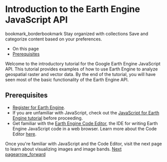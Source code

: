  
#  Introduction to the Earth Engine JavaScript API 
bookmark_borderbookmark Stay organized with collections  Save and categorize content based on your preferences.
  * On this page
  * [Prerequisites](https://developers.google.com/earth-engine/tutorials/tutorial_api_01#prerequisites)


Welcome to the introductory tutorial for the Google Earth Engine JavaScript API. This tutorial provides examples of how to use Earth Engine to analyze geospatial raster and vector data. By the end of the tutorial, you will have seen most of the basic functionality of the Earth Engine API.
## Prerequisites
  * [Register for Earth Engine](https://console.cloud.google.com/earth-engine). 
  * If you are unfamiliar with JavaScript, check out the [JavaScript for Earth Engine tutorial](https://developers.google.com/earth-engine/tutorials/tutorial_js_01) before proceeding.
  * Get familiar with the [Earth Engine Code Editor](https://code.earthengine.google.com), the IDE for writing Earth Engine JavaScript code in a web browser. Learn more about the Code Editor [here](https://developers.google.com/earth-engine/guides/playground).


Once you're familiar with JavaScript and the Code Editor, visit the next page to learn about visualizing images and image bands.
[ Next pagearrow_forward](https://developers.google.com/earth-engine/tutorials/tutorial_api_02)

